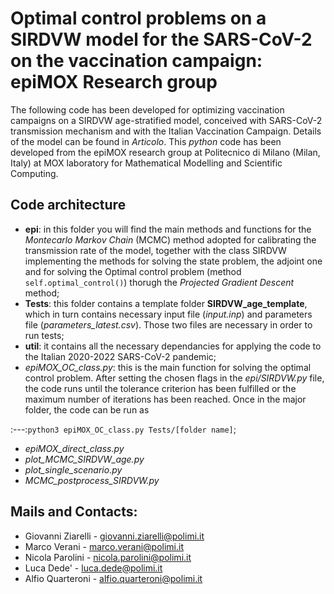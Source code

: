 # Optimal control problems on a SIRDVW model for the SARS-CoV-2 on the vaccination campaign: epiMOX Research group

The following code has been developed for optimizing vaccination campaigns on a SIRDVW age-stratified model, conceived with SARS-CoV-2 transmission mechanism and with the Italian Vaccination Campaign. Details of the model can be found in *Articolo*.
This *python* code has been developed from the epiMOX research group at Politecnico di Milano (Milan, Italy) at MOX laboratory for Mathematical Modelling and Scientific Computing.

Code architecture
--
- **epi**: in this folder you will find the main methods and functions for the *Montecarlo Markov Chain* (MCMC) method adopted for calibrating the transmission rate of the model, together with the class SIRDVW implementing the methods for solving the state problem, the adjoint one and for solving the Optimal control problem (method `self.optimal_control()`) thorugh the *Projected Gradient Descent* method;
- **Tests**: this folder contains a template folder **SIRDVW_age_template**, which in turn contains necessary input file (*input.inp*) and parameters file (*parameters_latest.csv*). Those two files are necessary in order to run tests;
- **util**: it contains all the necessary dependancies for applying the code to the Italian 2020-2022 SARS-CoV-2 pandemic;
- *epiMOX_OC_class.py*: this is the main function for solving the optimal control problem. After setting the chosen flags in the *epi/SIRDVW.py* file, the code runs until the tolerance criterion has been fulfilled or the maximum number of iterations has been reached. Once in the major folder, the code can be run as

:---:`python3 epiMOX_OC_class.py Tests/[folder name]`;
- *epiMOX_direct_class.py*
- *plot_MCMC_SIRDVW_age.py*
- *plot_single_scenario.py*
- *MCMC_postprocess_SIRDVW.py*

Mails and Contacts:
--
- Giovanni Ziarelli - giovanni.ziarelli@polimi.it
- Marco Verani - marco.verani@polimi.it
- Nicola Parolini - nicola.parolini@polimi.it
- Luca Dede' - luca.dede@polimi.it
- Alfio Quarteroni - alfio.quarteroni@polimi.it



